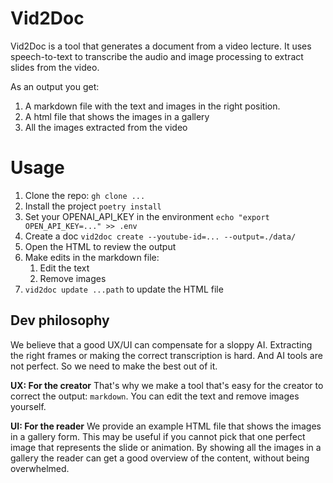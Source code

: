 
# Vid2Doc

Vid2Doc is a tool that generates a document from a video lecture. 
It uses speech-to-text to transcribe the audio and image processing to extract slides from the video.

As an output you get:
1. A markdown file with the text and images in the right position.
2. A html file that shows the images in a gallery
3. All the images extracted from the video

# Usage

1. Clone the repo: `gh clone ...`
2. Install the project `poetry install`
3. Set your OPENAI_API_KEY in the environment `echo "export OPEN_API_KEY=..." >> .env`
4. Create a doc `vid2doc create --youtube-id=... --output=./data/`
5. Open the HTML to review the output
6. Make edits in the markdown file:
   1. Edit the text
   2. Remove images
7. `vid2doc update ...path` to update the HTML file

## Dev philosophy

We believe that a good UX/UI can compensate for a sloppy AI.
Extracting the right frames or making the correct transcription is hard.
And AI tools are not perfect. So we need to make the best out of it.

**UX: For the creator**
That's why we make a tool that's easy for the creator to correct the output: `markdown`.
You can edit the text and remove images yourself.

**UI: For the reader** 
We provide an example HTML file that shows the images in a gallery form.
This may be useful if you cannot pick that one perfect image that represents the slide or animation.
By showing all the images in a gallery the reader can get a good overview of the content, without being overwhelmed.